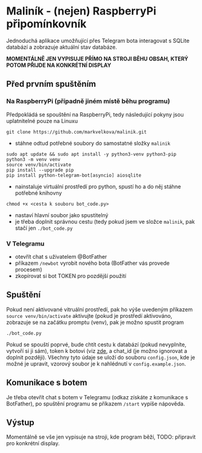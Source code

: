 # Maliník - (nejen) RaspberryPi připomínkovník
Jednoduchá aplikace umožňující přes Telegram bota interagovat s SQLite databází a zobrazuje aktuální stav databáze.

**MOMENTÁLNĚ JEN VYPISUJE PŘÍMO NA STROJI BĚHU OBSAH, KTERÝ POTOM PŘIJDE NA KONKRÉTNÍ DISPLAY**
## Před prvním spuštěním
### Na RaspberryPi (případně jiném místě běhu programu)
Předpokládá se spouštění na RaspberryPi, tedy následující pokyny jsou uplatnitelné pouze na Linuxu
```
git clone https://github.com/markvelkova/malinik.git
```
- stáhne odtud potřebné soubory do samostatné složky `malinik`
```
sudo apt update && sudo apt install -y python3-venv python3-pip
python3 -m venv venv
source venv/bin/activate
pip install --upgrade pip
pip install python-telegram-bot[asyncio] aiosqlite
```
- nainstaluje virtuální prostředí pro python, spustí ho a do něj stáhne potřebné knihovny
```
chmod +x <cesta k souboru bot_code.py>
```
- nastaví hlavní soubor jako spustitelný
- je třeba doplnit správnou cestu (tedy pokud jsem ve složce `malinik`, pak stačí jen `./bot_code.py`
### V Telegramu
- otevřít chat s uživatelem @BotFather
- příkazem `/newbot` vyrobit nového bota (BotFather vás provede procesem)
- zkopírovat si bot TOKEN pro pozdější použití
## Spuštění
Pokud není aktivované vitruální prostředí, pak ho výše uvedeným příkazem `source venv/bin/activate` aktivujte (pokud je prostředí aktivováno, zobrazuje se na začátku promptu (venv), pak je možno spustit program
```
./bot_code.py
```
Pokud se spouští poprvé, bude chtít cestu k databází (pokud nevyplníte, vytvoří si ji sám), token k botovi (viz [zde](###v-telegramu), a chat_id (je možno ignorovat a doplnit později). Všechny tyto údaje se uloží do souboru `config.json`, kde je možné je upravit, vzorový soubor je k nahlédnutí v `config.example.json`.

## Komunikace s botem
Je třeba otevřít chat s botem v Telegramu (odkaz získáte z komunikace s BotFather), po spuštění programu se příkazem `/start` vypíše nápověda. 

## Výstup
Momentálně se vše jen vypisuje na stroji, kde program běží, TODO: připravit pro konkrétní display.
